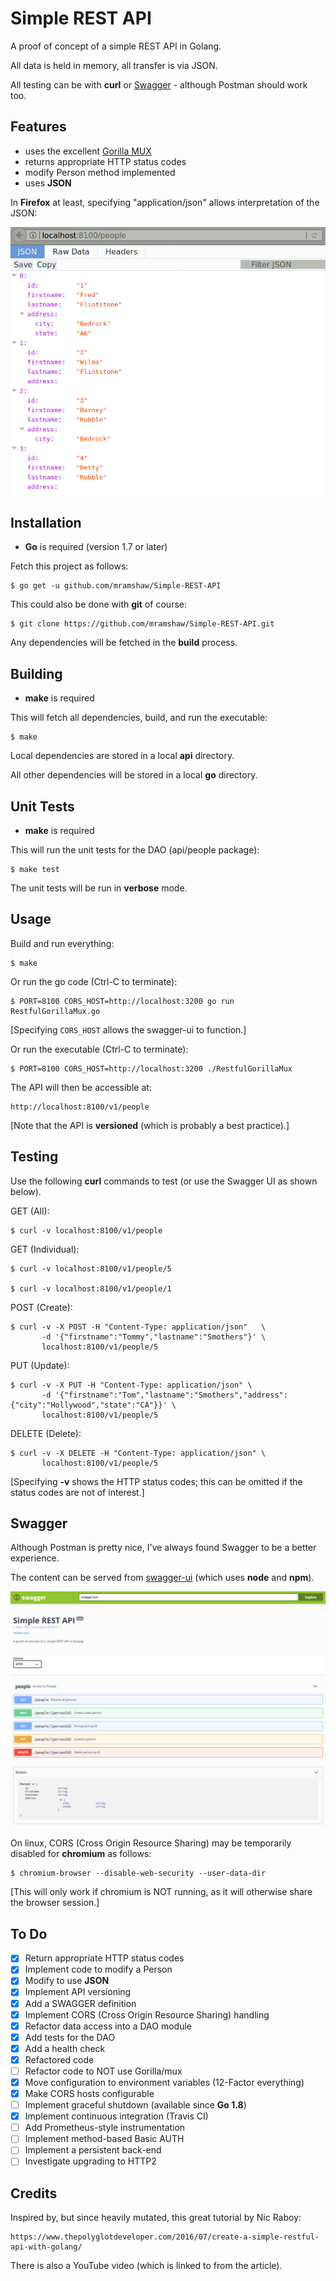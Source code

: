 # Simple REST API

A proof of concept of a simple REST API in Golang.

All data is held in memory, all transfer is via JSON.

All testing can be with __curl__ or [Swagger](https://swagger.io/) - although Postman should work too.

## Features

- uses the excellent [Gorilla MUX](https://github.com/Gorilla/mux)
- returns appropriate HTTP status codes
- modify Person method implemented
- uses __JSON__
 
In __Firefox__ at least, specifying "application/json" allows interpretation of the JSON:

![JSON in Firefox](./json_in_firefox.png)

## Installation

- __Go__ is required (version 1.7 or later)

Fetch this project as follows:

	$ go get -u github.com/mramshaw/Simple-REST-API

This could also be done with __git__ of course:

	$ git clone https://github.com/mramshaw/Simple-REST-API.git

Any dependencies will be fetched in the __build__ process.

## Building

- __make__ is required

This will fetch all dependencies, build, and run the executable:

	$ make

Local dependencies are stored in a local __api__ directory.

All other dependencies will be stored in a local __go__ directory.

## Unit Tests

- __make__ is required

This will run the unit tests for the DAO (api/people package):

	$ make test

The unit tests will be run in __verbose__ mode.

## Usage

Build and run everything:

	$ make

Or run the go code (Ctrl-C to terminate):

	$ PORT=8100 CORS_HOST=http://localhost:3200 go run RestfulGorillaMux.go

[Specifying `CORS_HOST` allows the swagger-ui to function.]

Or run the executable (Ctrl-C to terminate):

	$ PORT=8100 CORS_HOST=http://localhost:3200 ./RestfulGorillaMux

The API will then be accessible at:

	http://localhost:8100/v1/people

[Note that the API is __versioned__ (which is probably a best practice).]

## Testing

Use the following __curl__ commands to test (or use the Swagger UI as shown below).

GET (All):

	$ curl -v localhost:8100/v1/people

GET (Individual):

	$ curl -v localhost:8100/v1/people/5

	$ curl -v localhost:8100/v1/people/1

POST (Create):

	$ curl -v -X POST -H "Content-Type: application/json"   \
	       -d '{"firstname":"Tommy","lastname":"Smothers"}' \
	       localhost:8100/v1/people/5

PUT (Update):

	$ curl -v -X PUT -H "Content-Type: application/json" \
	       -d '{"firstname":"Tom","lastname":"Smothers","address":{"city":"Hollywood","state":"CA"}}' \
	       localhost:8100/v1/people/5

DELETE (Delete):

	$ curl -v -X DELETE -H "Content-Type: application/json" \
	       localhost:8100/v1/people/5

[Specifying __-v__ shows the HTTP status codes; this can be omitted if the status codes are not of interest.]

## Swagger

Although Postman is pretty nice, I've always found Swagger to be a better experience.

The content can be served from [swagger-ui](https://github.com/swagger-api/swagger-ui) (which uses __node__ and __npm__).

![Swagger on chromium](./swagger.png)

On linux, CORS (Cross Origin Resource Sharing) may be temporarily disabled for __chromium__ as follows:

    $ chromium-browser --disable-web-security --user-data-dir

[This will only work if chromium is NOT running, as it will otherwise share the browser session.]

## To Do

- [x] Return appropriate HTTP status codes
- [x] Implement code to modify a Person
- [x] Modify to use __JSON__
- [x] Implement API versioning
- [x] Add a SWAGGER definition
- [x] Implement CORS (Cross Origin Resource Sharing) handling
- [x] Refactor data access into a DAO module
- [x] Add tests for the DAO
- [x] Add a health check
- [x] Refactored code
- [ ] Refactor code to NOT use Gorilla/mux
- [x] Move configuration to environment variables (12-Factor everything)
- [x] Make CORS hosts configurable
- [ ] Implement graceful shutdown (available since __Go 1.8__)
- [x] Implement continuous integration (Travis CI)
- [ ] Add Prometheus-style instrumentation
- [ ] Implement method-based Basic AUTH
- [ ] Implement a persistent back-end
- [ ] Investigate upgrading to HTTP2

## Credits

Inspired by, but since heavily mutated, this great tutorial by Nic Raboy:

	https://www.thepolyglotdeveloper.com/2016/07/create-a-simple-restful-api-with-golang/

There is also a YouTube video (which is linked to from the article).
